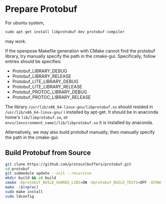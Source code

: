 # Prepare Protobuf
For ubuntu system,
``` python
sudo apt-get install libprotobuf-dev protobuf-compiler
```
may work.

If the openpose Makefile generation with CMake cannot find the protobuf library,
try manually specify the path in the cmake-gui.
Specifically,
follow entries should be specifies:
- Protobuf_LIBRARY_DEBUG
- Protobuf_LIBRARY_RELEASE
- Protobuf_LITE_LIBRARY_DEBUG
- Protobuf_LITE_LIBRARY_RELEASE
- Protobuf_PROTOC_LIBRARY_DEBUG
- Protobuf_PROTOC_LIBRARY_RELEASE

The library `/usr/lib/x86_64-linux-gnu/libprotobuf.so`
should resided in `/usr/lib/x86_64-linux-gnu/` i installed by apt-get.
It should be in anaconda home's `lib/libprotobuf.so`, or `envs/[environment_name]/lib/libprotobuf.so` it is installed by anaconda.

Alternatively, 
we may also build protobuf manually, then manually specify the path in the cmake-gui:

## Build Protobuf from Source
``` bash
git clone https://github.com/protocolbuffers/protobuf.git
cd protobuf
git submodule update --init --recursive 
mkdir build && cd build
cmake -Dprotobuf_BUILD_SHARED_LIBS=ON -Dprotobuf_BUILD_TESTS=OFF -DCMAKE_INSTALL_PREFIX=/usr/local .. 
make -j$(nproc)
sudo make install
sudo ldconfig
```
